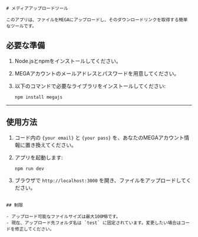 ```
# メディアアップロードツール

このアプリは、ファイルをMEGAにアップロードし、そのダウンロードリンクを取得する簡単なツールです。
```

## 必要な準備

1. Node.jsとnpmをインストールしてください。
2. MEGAアカウントのメールアドレスとパスワードを用意してください。
3. 以下のコマンドで必要なライブラリをインストールしてください:

   ```
   npm install megajs
   ```
   
---

## 使用方法

1. コード内の `{your email}` と `{your pass}` を、あなたのMEGAアカウント情報に置き換えてください。
2. アプリを起動します:

   ```
   npm run dev
   ```

3. ブラウザで `http://localhost:3000` を開き、ファイルをアップロードしてください。

```

## 制限

- アップロード可能なファイルサイズは最大100MBです。
- 現在、アップロード先フォルダ名は `test` に固定されています。変更したい場合はコードを修正してください。
```